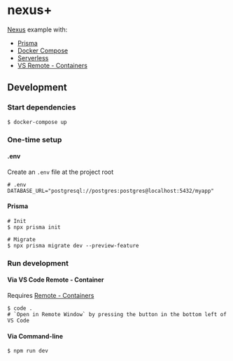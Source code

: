 # nexus+

[Nexus](https://nexusjs.org/) example with:
* [Prisma](https://www.prisma.io/)
* [Docker Compose](https://docs.docker.com/compose/)
* [Serverless](https://www.serverless.com/)
* [VS Remote - Containers](https://marketplace.visualstudio.com/items?itemName=ms-vscode-remote.remote-containers)

## Development

### Start dependencies

```
$ docker-compose up
```

### One-time setup

#### .env

Create an `.env` file at the project root
```
# .env
DATABASE_URL="postgresql://postgres:postgres@localhost:5432/myapp"
```

#### Prisma

```
# Init
$ npx prisma init

# Migrate
$ npx prisma migrate dev --preview-feature
```

### Run development

#### Via VS Code Remote - Container

Requires [Remote - Containers](https://marketplace.visualstudio.com/items?itemName=ms-vscode-remote.remote-containers)

```
$ code .
# `Open in Remote Window` by pressing the button in the bottom left of VS Code
```

#### Via Command-line

```
$ npm run dev
```